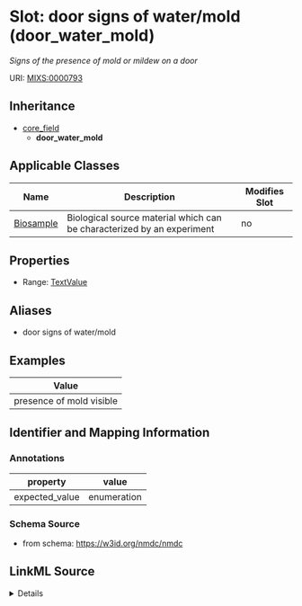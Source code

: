 # Slot: door signs of water/mold (door_water_mold)


_Signs of the presence of mold or mildew on a door_



URI: [MIXS:0000793](https://w3id.org/mixs/0000793)




## Inheritance

* [core_field](core_field.md)
    * **door_water_mold**





## Applicable Classes

| Name | Description | Modifies Slot |
| --- | --- | --- |
[Biosample](Biosample.md) | Biological source material which can be characterized by an experiment |  no  |







## Properties

* Range: [TextValue](TextValue.md)



## Aliases


* door signs of water/mold




## Examples

| Value |
| --- |
| presence of mold visible |

## Identifier and Mapping Information





### Annotations

| property | value |
| --- | --- |
| expected_value | enumeration || occurrence | 1 |



### Schema Source


* from schema: https://w3id.org/nmdc/nmdc




## LinkML Source

<details>
```yaml
name: door_water_mold
annotations:
  expected_value:
    tag: expected_value
    value: enumeration
  occurrence:
    tag: occurrence
    value: '1'
description: Signs of the presence of mold or mildew on a door
title: door signs of water/mold
examples:
- value: presence of mold visible
from_schema: https://w3id.org/nmdc/nmdc
aliases:
- door signs of water/mold
rank: 1000
is_a: core field
string_serialization: '[presence of mold visible|no presence of mold visible]'
slot_uri: MIXS:0000793
multivalued: false
alias: door_water_mold
domain_of:
- Biosample
range: TextValue

```
</details>